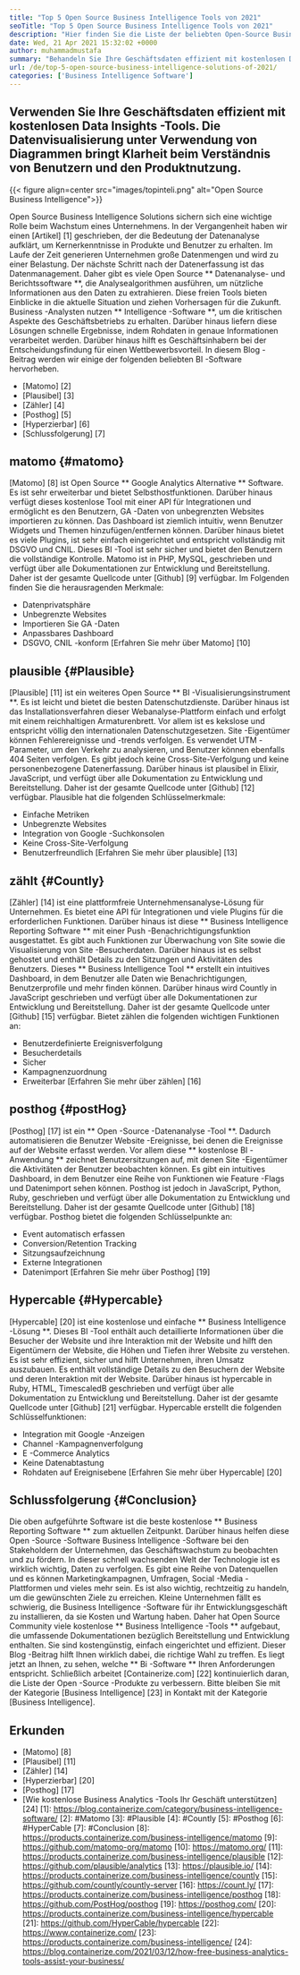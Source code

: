 ```yaml
---
title: "Top 5 Open Source Business Intelligence Tools von 2021" 
seoTitle: "Top 5 Open Source Business Intelligence Tools von 2021" 
description: "Hier finden Sie die Liste der beliebten Open-Source Business Intelligence-Tools mit umfangreichen Funktionen und Dokumentation. Dies sind Matomo, plausibel, zählend und mehr." 
date: Wed, 21 Apr 2021 15:32:02 +0000
author: muhammadmustafa
summary: "Behandeln Sie Ihre Geschäftsdaten effizient mit kostenlosen Data Insights -Tools. Die Datenvisualisierung unter Verwendung von Diagrammen bringt Klarheit beim Verständnis von Benutzern und den Produktnutzung." 
url: /de/top-5-open-source-business-intelligence-solutions-of-2021/
categories: ['Business Intelligence Software']
---
```


## Verwenden Sie Ihre Geschäftsdaten effizient mit kostenlosen Data Insights -Tools. Die Datenvisualisierung unter Verwendung von Diagrammen bringt Klarheit beim Verständnis von Benutzern und den Produktnutzung.

{{< figure align=center src="images/topinteli.png" alt="Open Source Business Intelligence">}}

Open Source Business Intelligence Solutions sichern sich eine wichtige Rolle beim Wachstum eines Unternehmens. In der Vergangenheit haben wir einen [Artikel] [1] geschrieben, der die Bedeutung der Datenanalyse aufklärt, um Kernerkenntnisse in Produkte und Benutzer zu erhalten. Im Laufe der Zeit generieren Unternehmen große Datenmengen und wird zu einer Belastung. Der nächste Schritt nach der Datenerfassung ist das Datenmanagement. Daher gibt es viele Open Source ** Datenanalyse- und Berichtssoftware **, die Analysealgorithmen ausführen, um nützliche Informationen aus den Daten zu extrahieren. Diese freien Tools bieten Einblicke in die aktuelle Situation und ziehen Vorhersagen für die Zukunft. Business -Analysten nutzen ** Intelligence -Software **, um die kritischen Aspekte des Geschäftsbetriebs zu erhalten. Darüber hinaus liefern diese Lösungen schnelle Ergebnisse, indem Rohdaten in genaue Informationen verarbeitet werden. Darüber hinaus hilft es Geschäftsinhabern bei der Entscheidungsfindung für einen Wettbewerbsvorteil. In diesem Blog -Beitrag werden wir einige der folgenden beliebten BI -Software hervorheben.
  * [Matomo] [2]
  * [Plausibel] [3]
  * [Zähler] [4]
  * [Posthog] [5]
  * [Hyperzierbar] [6]
  * [Schlussfolgerung] [7]

## matomo {#matomo}
[Matomo] [8] ist Open Source ** Google Analytics Alternative ** Software. Es ist sehr erweiterbar und bietet Selbsthostfunktionen. Darüber hinaus verfügt dieses kostenlose Tool mit einer API für Integrationen und ermöglicht es den Benutzern, GA -Daten von unbegrenzten Websites importieren zu können. Das Dashboard ist ziemlich intuitiv, wenn Benutzer Widgets und Themen hinzufügen/entfernen können. Darüber hinaus bietet es viele Plugins, ist sehr einfach eingerichtet und entspricht vollständig mit DSGVO und CNIL. Dieses BI -Tool ist sehr sicher und bietet den Benutzern die vollständige Kontrolle. Matomo ist in PHP, MySQL, geschrieben und verfügt über alle Dokumentationen zur Entwicklung und Bereitstellung. Daher ist der gesamte Quellcode unter [Github] [9] verfügbar.
Im Folgenden finden Sie die herausragenden Merkmale:
  * Datenprivatsphäre
  * Unbegrenzte Websites
  * Importieren Sie GA -Daten
  * Anpassbares Dashboard
  * DSGVO, CNIL -konform
[Erfahren Sie mehr über Matomo] [10]

## plausible {#Plausible}
[Plausible] [11] ist ein weiteres Open Source ** BI -Visualisierungsinstrument **. Es ist leicht und bietet die besten Datenschutzdienste. Darüber hinaus ist das Installationsverfahren dieser Webanalyse-Plattform einfach und erfolgt mit einem reichhaltigen Armaturenbrett. Vor allem ist es kekslose und entspricht völlig den internationalen Datenschutzgesetzen. Site -Eigentümer können Fehlerereignisse und -trends verfolgen. Es verwendet UTM -Parameter, um den Verkehr zu analysieren, und Benutzer können ebenfalls 404 Seiten verfolgen. Es gibt jedoch keine Cross-Site-Verfolgung und keine personenbezogene Datenerfassung. Darüber hinaus ist plausibel in Elixir, JavaScript, und verfügt über alle Dokumentation zu Entwicklung und Bereitstellung. Daher ist der gesamte Quellcode unter [Github] [12] verfügbar.
Plausible hat die folgenden Schlüsselmerkmale:
  * Einfache Metriken
  * Unbegrenzte Websites
  * Integration von Google -Suchkonsolen
  * Keine Cross-Site-Verfolgung
  * Benutzerfreundlich
[Erfahren Sie mehr über plausible] [13]

## zählt {#Countly}
[Zähler] [14] ist eine plattformfreie Unternehmensanalyse-Lösung für Unternehmen. Es bietet eine API für Integrationen und viele Plugins für die erforderlichen Funktionen. Darüber hinaus ist diese ** Business Intelligence Reporting Software ** mit einer Push -Benachrichtigungsfunktion ausgestattet. Es gibt auch Funktionen zur Überwachung von Site sowie die Visualisierung von Site -Besucherdaten. Darüber hinaus ist es selbst gehostet und enthält Details zu den Sitzungen und Aktivitäten des Benutzers. Dieses ** Business Intelligence Tool ** erstellt ein intuitives Dashboard, in dem Benutzer alle Daten wie Benachrichtigungen, Benutzerprofile und mehr finden können. Darüber hinaus wird Countly in JavaScript geschrieben und verfügt über alle Dokumentationen zur Entwicklung und Bereitstellung. Daher ist der gesamte Quellcode unter [Github] [15] verfügbar.
Bietet zählen die folgenden wichtigen Funktionen an:
  * Benutzerdefinierte Ereignisverfolgung
  * Besucherdetails
  * Sicher
  * Kampagnenzuordnung
  * Erweiterbar
[Erfahren Sie mehr über zählen] [16]

## posthog {#postHog}
[Posthog] [17] ist ein ** Open -Source -Datenanalyse -Tool **. Dadurch automatisieren die Benutzer Website -Ereignisse, bei denen die Ereignisse auf der Website erfasst werden. Vor allem diese ** kostenlose BI -Anwendung ** zeichnet Benutzersitzungen auf, mit denen Site -Eigentümer die Aktivitäten der Benutzer beobachten können. Es gibt ein intuitives Dashboard, in dem Benutzer eine Reihe von Funktionen wie Feature -Flags und Datenimport sehen können. Posthog ist jedoch in JavaScript, Python, Ruby, geschrieben und verfügt über alle Dokumentation zu Entwicklung und Bereitstellung. Daher ist der gesamte Quellcode unter [Github] [18] verfügbar.
Posthog bietet die folgenden Schlüsselpunkte an:
  * Event automatisch erfassen
  * Conversion/Retention Tracking
  * Sitzungsaufzeichnung
  * Externe Integrationen
  * Datenimport
[Erfahren Sie mehr über Posthog] [19]

## Hypercable {#Hypercable}
[Hypercable] [20] ist eine kostenlose und einfache ** Business Intelligence -Lösung **. Dieses BI -Tool enthält auch detaillierte Informationen über die Besucher der Website und ihre Interaktion mit der Website und hilft den Eigentümern der Website, die Höhen und Tiefen ihrer Website zu verstehen. Es ist sehr effizient, sicher und hilft Unternehmen, ihren Umsatz auszubauen. Es enthält vollständige Details zu den Besuchern der Website und deren Interaktion mit der Website. Darüber hinaus ist hypercable in Ruby, HTML, TimescaledB geschrieben und verfügt über alle Dokumentation zu Entwicklung und Bereitstellung. Daher ist der gesamte Quellcode unter [Github] [21] verfügbar.
Hypercable erstellt die folgenden Schlüsselfunktionen:
  * Integration mit Google -Anzeigen
  * Channel -Kampagnenverfolgung
  * E -Commerce Analytics
  * Keine Datenabtastung
  * Rohdaten auf Ereignisebene
[Erfahren Sie mehr über Hypercable] [20]

## Schlussfolgerung {#Conclusion}
Die oben aufgeführte Software ist die beste kostenlose ** Business Reporting Software ** zum aktuellen Zeitpunkt. Darüber hinaus helfen diese Open -Source -Software Business Intelligence -Software bei den Stakeholdern der Unternehmen, das Geschäftswachstum zu beobachten und zu fördern. In dieser schnell wachsenden Welt der Technologie ist es wirklich wichtig, Daten zu verfolgen. Es gibt eine Reihe von Datenquellen und es können Marketingkampagnen, Umfragen, Social -Media -Plattformen und vieles mehr sein. Es ist also wichtig, rechtzeitig zu handeln, um die gewünschten Ziele zu erreichen. Kleine Unternehmen fällt es schwierig, die Business Intelligence -Software für ihr Entwicklungsgeschäft zu installieren, da sie Kosten und Wartung haben. Daher hat Open Source Community viele kostenlose ** Business Intelligence -Tools ** aufgebaut, die umfassende Dokumentationen bezüglich Bereitstellung und Entwicklung enthalten. Sie sind kostengünstig, einfach eingerichtet und effizient. Dieser Blog -Beitrag hilft Ihnen wirklich dabei, die richtige Wahl zu treffen. Es liegt jetzt an Ihnen, zu sehen, welche ** Bi -Software ** Ihren Anforderungen entspricht.
Schließlich arbeitet [Containerize.com] [22] kontinuierlich daran, die Liste der Open -Source -Produkte zu verbessern. Bitte bleiben Sie mit der Kategorie [Business Intelligence] [23] in Kontakt mit der Kategorie [Business Intelligence].

## Erkunden
  * [Matomo] [8]
  * [Plausibel] [11]
  * [Zähler] [14]
  * [Hyperzierbar] [20]
  * [Posthog] [17]
  * [Wie kostenlose Business Analytics -Tools Ihr Geschäft unterstützen] [24]
[1]: https://blog.containerize.com/category/business-intelligence-software/
[2]: #Matomo
[3]: #Plausible
[4]: #Countly
[5]: #Posthog
[6]: #HyperCable
[7]: #Conclusion
[8]: https://products.containerize.com/business-intelligence/matomo
[9]: https://github.com/matomo-org/matomo
[10]: https://matomo.org/
[11]: https://products.containerize.com/business-intelligence/plausible
[12]: https://github.com/plausible/analytics
[13]: https://plausible.io/
[14]: https://products.containerize.com/business-intelligence/countly
[15]: https://github.com/countly/countly-server
[16]: https://count.ly/
[17]: https://products.containerize.com/business-intelligence/posthog
[18]: https://github.com/PostHog/posthog
[19]: https://posthog.com/
[20]: https://products.containerize.com/business-intelligence/hypercable
[21]: https://github.com/HyperCable/hypercable
[22]: https://www.containerize.com/
[23]: https://products.containerize.com/business-intelligence/
[24]: https://blog.containerize.com/2021/03/12/how-free-business-analytics-tools-assist-your-business/
